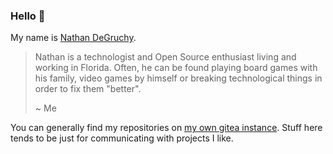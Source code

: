 ### Hello 👋

My name is [Nathan DeGruchy](https://degruchy.org/).

> Nathan is a technologist and Open Source enthusiast living and working in Florida. Often, he can be found playing board games with his family, video games by himself or breaking technological things in order to fix them "better".
>
> ~ Me

You can generally find my repositories on [my own gitea instance][1]. Stuff here tends to be just for communicating with projects I like.

[1]: https://git.degruchy.org/
